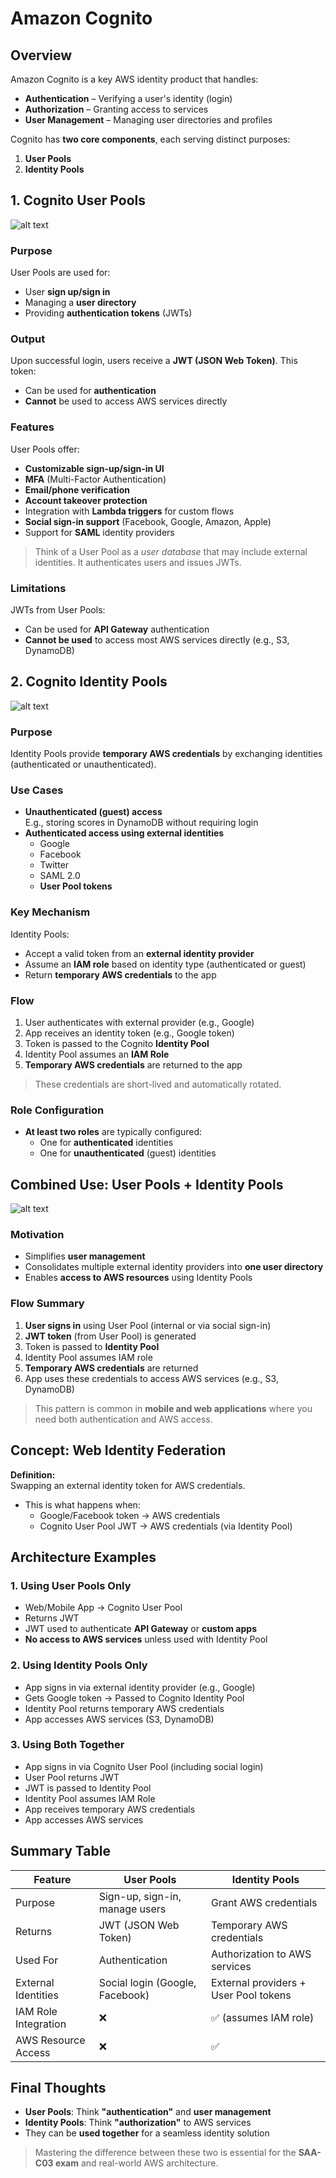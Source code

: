 # Amazon Cognito

## Overview

Amazon Cognito is a key AWS identity product that handles:

- **Authentication** – Verifying a user's identity (login)
- **Authorization** – Granting access to services
- **User Management** – Managing user directories and profiles

Cognito has **two core components**, each serving distinct purposes:

1. **User Pools**
2. **Identity Pools**

## 1. Cognito User Pools

![alt text](./Images/image-46.png)

### Purpose

User Pools are used for:

- User **sign up/sign in**
- Managing a **user directory**
- Providing **authentication tokens** (JWTs)

### Output

Upon successful login, users receive a **JWT (JSON Web Token)**. This token:

- Can be used for **authentication**
- **Cannot** be used to access AWS services directly

### Features

User Pools offer:

- **Customizable sign-up/sign-in UI**
- **MFA** (Multi-Factor Authentication)
- **Email/phone verification**
- **Account takeover protection**
- Integration with **Lambda triggers** for custom flows
- **Social sign-in support** (Facebook, Google, Amazon, Apple)
- Support for **SAML** identity providers

> Think of a User Pool as a _user database_ that may include external identities. It authenticates users and issues JWTs.

### Limitations

JWTs from User Pools:

- Can be used for **API Gateway** authentication
- **Cannot be used** to access most AWS services directly (e.g., S3, DynamoDB)

## 2. Cognito Identity Pools

![alt text](./Images/image-47.png)

### Purpose

Identity Pools provide **temporary AWS credentials** by exchanging identities (authenticated or unauthenticated).

### Use Cases

- **Unauthenticated (guest) access**  
  E.g., storing scores in DynamoDB without requiring login
- **Authenticated access using external identities**
  - Google
  - Facebook
  - Twitter
  - SAML 2.0
  - **User Pool tokens**

### Key Mechanism

Identity Pools:

- Accept a valid token from an **external identity provider**
- Assume an **IAM role** based on identity type (authenticated or guest)
- Return **temporary AWS credentials** to the app

### Flow

1. User authenticates with external provider (e.g., Google)
2. App receives an identity token (e.g., Google token)
3. Token is passed to the Cognito **Identity Pool**
4. Identity Pool assumes an **IAM Role**
5. **Temporary AWS credentials** are returned to the app

> These credentials are short-lived and automatically rotated.

### Role Configuration

- **At least two roles** are typically configured:
  - One for **authenticated** identities
  - One for **unauthenticated** (guest) identities

## Combined Use: User Pools + Identity Pools

![alt text](./Images/image-48.png)

### Motivation

- Simplifies **user management**
- Consolidates multiple external identity providers into **one user directory**
- Enables **access to AWS resources** using Identity Pools

### Flow Summary

1. **User signs in** using User Pool (internal or via social sign-in)
2. **JWT token** (from User Pool) is generated
3. Token is passed to **Identity Pool**
4. Identity Pool assumes IAM role
5. **Temporary AWS credentials** are returned
6. App uses these credentials to access AWS services (e.g., S3, DynamoDB)

> This pattern is common in **mobile and web applications** where you need both authentication and AWS access.

## Concept: Web Identity Federation

**Definition:**  
Swapping an external identity token for AWS credentials.

- This is what happens when:
  - Google/Facebook token → AWS credentials
  - Cognito User Pool JWT → AWS credentials (via Identity Pool)

## Architecture Examples

### 1. Using User Pools Only

- Web/Mobile App → Cognito User Pool
- Returns JWT
- JWT used to authenticate **API Gateway** or **custom apps**
- **No access to AWS services** unless used with Identity Pool

### 2. Using Identity Pools Only

- App signs in via external identity provider (e.g., Google)
- Gets Google token → Passed to Cognito Identity Pool
- Identity Pool returns temporary AWS credentials
- App accesses AWS services (S3, DynamoDB)

### 3. Using Both Together

- App signs in via Cognito User Pool (including social login)
- User Pool returns JWT
- JWT is passed to Identity Pool
- Identity Pool assumes IAM Role
- App receives temporary AWS credentials
- App accesses AWS services

## Summary Table

| Feature              | User Pools                      | Identity Pools                        |
| -------------------- | ------------------------------- | ------------------------------------- |
| Purpose              | Sign-up, sign-in, manage users  | Grant AWS credentials                 |
| Returns              | JWT (JSON Web Token)            | Temporary AWS credentials             |
| Used For             | Authentication                  | Authorization to AWS services         |
| External Identities  | Social login (Google, Facebook) | External providers + User Pool tokens |
| IAM Role Integration | ❌                              | ✅ (assumes IAM role)                 |
| AWS Resource Access  | ❌                              | ✅                                    |

## Final Thoughts

- **User Pools**: Think **"authentication"** and **user management**
- **Identity Pools**: Think **"authorization"** to AWS services
- They can be **used together** for a seamless identity solution

> Mastering the difference between these two is essential for the **SAA-C03 exam** and real-world AWS architecture.
